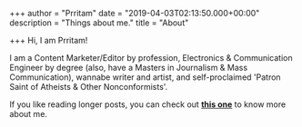 +++
author = "Prritam"
date = "2019-04-03T02:13:50.000+00:00"
description = "Things about me."
title = "About"

+++
Hi, I am Prritam!

I am a Content Marketer/Editor by profession, Electronics & Communication Engineer by degree (also, have a Masters in Journalism & Mass Communication), wannabe writer and artist, and self-proclaimed 'Patron Saint of Atheists & Other Nonconformists'.

If you like reading longer posts, you can check out [**this one**](https://prritam.com/2019/06/25/hi-there/) to know more about me.